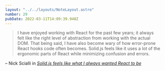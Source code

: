 ```yaml
---
layout: "../../layouts/NoteLayout.astro"
number: 29
pubDate: 2022-03-11T14:09:39.948Z
---
```


> I have enjoyed working with React for the past few years; it always felt like the right level of abstraction from working with the actual DOM. That being said, I have also become wary of how error-prone React hooks code often becomes. Solid.js feels like it uses a lot of the ergonomic parts of React while minimizing confusion and errors.

– Nick Scialli in [_Solid.js feels like what I always wanted React to be_](https://typeofnan.dev/solid-js-feels-like-what-i-always-wanted-react-to-be/)
